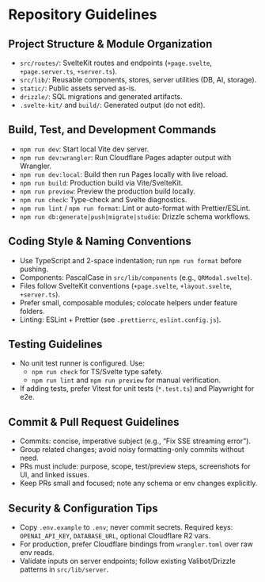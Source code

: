 # Repository Guidelines

## Project Structure & Module Organization
- `src/routes/`: SvelteKit routes and endpoints (`+page.svelte`, `+page.server.ts`, `+server.ts`).
- `src/lib/`: Reusable components, stores, server utilities (DB, AI, storage).
- `static/`: Public assets served as-is.
- `drizzle/`: SQL migrations and generated artifacts.
- `.svelte-kit/` and `build/`: Generated output (do not edit).

## Build, Test, and Development Commands
- `npm run dev`: Start local Vite dev server.
- `npm run dev:wrangler`: Run Cloudflare Pages adapter output with Wrangler.
- `npm run dev:local`: Build then run Pages locally with live reload.
- `npm run build`: Production build via Vite/SvelteKit.
- `npm run preview`: Preview the production build locally.
- `npm run check`: Type-check and Svelte diagnostics.
- `npm run lint` / `npm run format`: Lint or auto-format with Prettier/ESLint.
- `npm run db:generate|push|migrate|studio`: Drizzle schema workflows.

## Coding Style & Naming Conventions
- Use TypeScript and 2-space indentation; run `npm run format` before pushing.
- Components: PascalCase in `src/lib/components` (e.g., `QRModal.svelte`).
- Files follow SvelteKit conventions (`+page.svelte`, `+layout.svelte`, `+server.ts`).
- Prefer small, composable modules; colocate helpers under feature folders.
- Linting: ESLint + Prettier (see `.prettierrc`, `eslint.config.js`).

## Testing Guidelines
- No unit test runner is configured. Use:
  - `npm run check` for TS/Svelte type safety.
  - `npm run lint` and `npm run preview` for manual verification.
- If adding tests, prefer Vitest for unit tests (`*.test.ts`) and Playwright for e2e.

## Commit & Pull Request Guidelines
- Commits: concise, imperative subject (e.g., “Fix SSE streaming error”).
- Group related changes; avoid noisy formatting-only commits without need.
- PRs must include: purpose, scope, test/preview steps, screenshots for UI, and linked issues.
- Keep PRs small and focused; note any schema or env changes explicitly.

## Security & Configuration Tips
- Copy `.env.example` to `.env`; never commit secrets. Required keys: `OPENAI_API_KEY`, `DATABASE_URL`, optional Cloudflare R2 vars.
- For production, prefer Cloudflare bindings from `wrangler.toml` over raw env reads.
- Validate inputs on server endpoints; follow existing Valibot/Drizzle patterns in `src/lib/server`.

